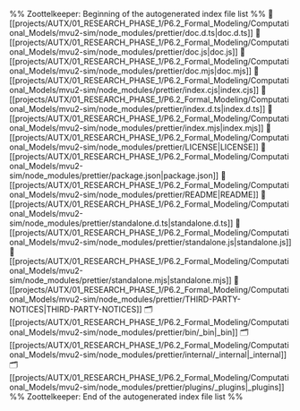 %% Zoottelkeeper: Beginning of the autogenerated index file list  %%
📄 [[projects/AUTX/01_RESEARCH_PHASE_1/P6.2_Formal_Modeling/Computational_Models/mvu2-sim/node_modules/prettier/doc.d.ts|doc.d.ts]]
📄 [[projects/AUTX/01_RESEARCH_PHASE_1/P6.2_Formal_Modeling/Computational_Models/mvu2-sim/node_modules/prettier/doc.js|doc.js]]
📄 [[projects/AUTX/01_RESEARCH_PHASE_1/P6.2_Formal_Modeling/Computational_Models/mvu2-sim/node_modules/prettier/doc.mjs|doc.mjs]]
📄 [[projects/AUTX/01_RESEARCH_PHASE_1/P6.2_Formal_Modeling/Computational_Models/mvu2-sim/node_modules/prettier/index.cjs|index.cjs]]
📄 [[projects/AUTX/01_RESEARCH_PHASE_1/P6.2_Formal_Modeling/Computational_Models/mvu2-sim/node_modules/prettier/index.d.ts|index.d.ts]]
📄 [[projects/AUTX/01_RESEARCH_PHASE_1/P6.2_Formal_Modeling/Computational_Models/mvu2-sim/node_modules/prettier/index.mjs|index.mjs]]
📄 [[projects/AUTX/01_RESEARCH_PHASE_1/P6.2_Formal_Modeling/Computational_Models/mvu2-sim/node_modules/prettier/LICENSE|LICENSE]]
📄 [[projects/AUTX/01_RESEARCH_PHASE_1/P6.2_Formal_Modeling/Computational_Models/mvu2-sim/node_modules/prettier/package.json|package.json]]
📄 [[projects/AUTX/01_RESEARCH_PHASE_1/P6.2_Formal_Modeling/Computational_Models/mvu2-sim/node_modules/prettier/README|README]]
📄 [[projects/AUTX/01_RESEARCH_PHASE_1/P6.2_Formal_Modeling/Computational_Models/mvu2-sim/node_modules/prettier/standalone.d.ts|standalone.d.ts]]
📄 [[projects/AUTX/01_RESEARCH_PHASE_1/P6.2_Formal_Modeling/Computational_Models/mvu2-sim/node_modules/prettier/standalone.js|standalone.js]]
📄 [[projects/AUTX/01_RESEARCH_PHASE_1/P6.2_Formal_Modeling/Computational_Models/mvu2-sim/node_modules/prettier/standalone.mjs|standalone.mjs]]
📄 [[projects/AUTX/01_RESEARCH_PHASE_1/P6.2_Formal_Modeling/Computational_Models/mvu2-sim/node_modules/prettier/THIRD-PARTY-NOTICES|THIRD-PARTY-NOTICES]]
🗂️ [[projects/AUTX/01_RESEARCH_PHASE_1/P6.2_Formal_Modeling/Computational_Models/mvu2-sim/node_modules/prettier/bin/_bin|_bin]]
🗂️ [[projects/AUTX/01_RESEARCH_PHASE_1/P6.2_Formal_Modeling/Computational_Models/mvu2-sim/node_modules/prettier/internal/_internal|_internal]]
🗂️ [[projects/AUTX/01_RESEARCH_PHASE_1/P6.2_Formal_Modeling/Computational_Models/mvu2-sim/node_modules/prettier/plugins/_plugins|_plugins]]
%% Zoottelkeeper: End of the autogenerated index file list  %%
